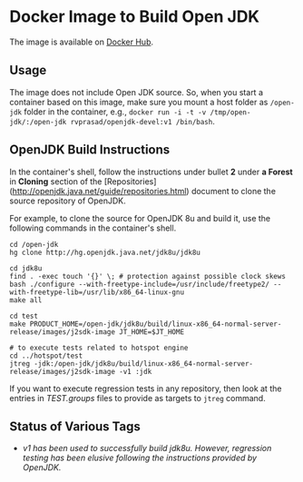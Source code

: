 # Docker Image to Build Open JDK

The image is available on [Docker Hub](https://hub.docker.com/r/rvprasad/openjdk-devel/).


## Usage

The image does not include Open JDK source.  So, when you start a container based on 
this image, make sure you mount a host folder as `/open-jdk` folder in the 
container, e.g., 
`docker run -i -t -v /tmp/open-jdk/:/open-jdk rvprasad/openjdk-devel:v1 /bin/bash`.


## OpenJDK Build Instructions

In the container's shell, follow the instructions under bullet **2** under 
**a Forest** in **Cloning** section of the [Repositories]
(http://openjdk.java.net/guide/repositories.html) document to clone the source
repository of OpenJDK.  

For example, to clone the source for OpenJDK 8u and build it, use the 
following commands in the container's shell.

```
cd /open-jdk
hg clone http://hg.openjdk.java.net/jdk8u/jdk8u  

cd jdk8u
find . -exec touch '{}' \; # protection against possible clock skews
bash ./configure --with-freetype-include=/usr/include/freetype2/ --with-freetype-lib=/usr/lib/x86_64-linux-gnu
make all

cd test
make PRODUCT_HOME=/open-jdk/jdk8u/build/linux-x86_64-normal-server-release/images/j2sdk-image JT_HOME=$JT_HOME 

# to execute tests related to hotspot engine
cd ../hotspot/test
jtreg -jdk:/open-jdk/jdk8u/build/linux-x86_64-normal-server-release/images/j2sdk-image -v1 :jdk
```

If you want to execute regression tests in any repository, then look at the 
entries in _TEST.groups_ files to provide as targets to `jtreg` command.


## Status of Various Tags
- _v1 has been used to successfully build jdk8u.  However, regression testing
  has been elusive following the instructions provided by OpenJDK._
